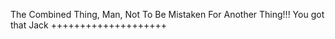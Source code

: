 The Combined Thing, Man, Not To Be Mistaken For Another Thing!!! You got that Jack ++++++++++++++++++++
